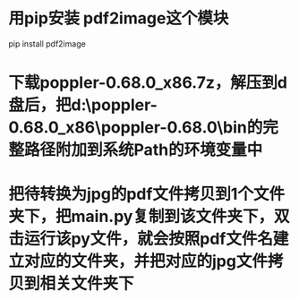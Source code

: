# 用pip安装 pdf2image这个模块
pip install pdf2image

# 下载poppler-0.68.0_x86.7z，解压到d盘后，把d:\poppler-0.68.0_x86\poppler-0.68.0\bin的完整路径附加到系统Path的环境变量中

# 把待转换为jpg的pdf文件拷贝到1个文件夹下，把main.py复制到该文件夹下，双击运行该py文件，就会按照pdf文件名建立对应的文件夹，并把对应的jpg文件拷贝到相关文件夹下